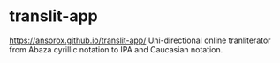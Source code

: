 # translit-app
https://ansorox.github.io/translit-app/
Uni-directional online tranliterator from Abaza cyrillic notation to IPA and Caucasian notation.
